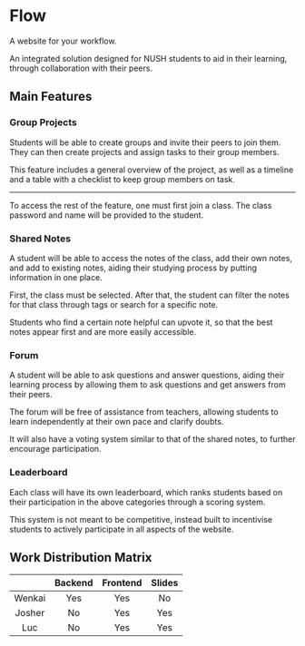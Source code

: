 # Flow

A website for your workflow.

An integrated solution designed for NUSH students to aid in their learning, through collaboration with their peers.

## Main Features

### Group Projects

Students will be able to create groups and invite their peers to join them. They can then create projects and assign tasks to their group members.

This feature includes a general overview of the project, as well as a timeline and a table with a checklist to keep group members on task.

---

To access the rest of the feature, one must first join a class. The class password and name will be provided to the student.

### Shared Notes

A student will be able to access the notes of the class, add their own notes, and add to existing notes, aiding their studying process by putting information in one place.

First, the class must be selected. After that, the student can filter the notes for that class through tags or search for a specific note.

Students who find a certain note helpful can upvote it, so that the best notes appear first and are more easily accessible.

### Forum

A student will be able to ask questions and answer questions, aiding their learning process by allowing them to ask questions and get answers from their peers.

The forum will be free of assistance from teachers, allowing students to learn independently at their own pace and clarify doubts.

It will also have a voting system similar to that of the shared notes, to further encourage participation.

### Leaderboard

Each class will have its own leaderboard, which ranks students based on their participation in the above categories through a scoring system.

This system is not meant to be competitive, instead built to incentivise students to actively participate in all aspects of the website.

## Work Distribution Matrix

|          | Backend  | Frontend |  Slides  |
| :------: | :------: | :------: | :------: |
| Wenkai   | Yes      | Yes      | No       |
| Josher   | No       | Yes      | Yes      |
| Luc      | No       | Yes      | Yes      |

